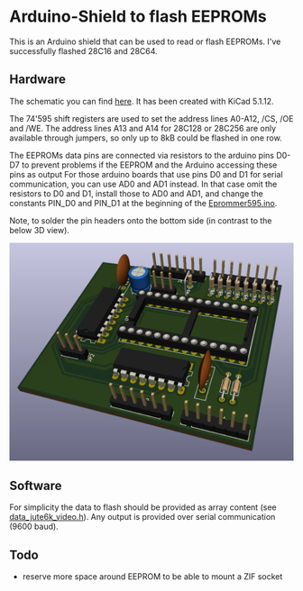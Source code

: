 # Arduino-Shield to flash EEPROMs

This is an Arduino shield that can be used to read or flash EEPROMs.
I've successfully flashed 28C16 and 28C64.

## Hardware
The schematic you can find [here](kicad/EPROM-Shield.pdf).
It has been created with KiCad 5.1.12.

The 74'595 shift registers are used to set the address lines A0-A12, /CS, /OE and /WE.
The address lines A13 and A14 for 28C128 or 28C256 are only available through jumpers, so only up to 8kB could be flashed in one row.

The EEPROMs data pins are connected via resistors to the arduino pins D0-D7 to prevent problems if the EEPROM and the Arduino accessing these pins as output
For those arduino boards that use pins D0 and D1 for serial communication, you can use AD0 and AD1 instead.
In that case omit the resistors to D0 and D1, install those to AD0 and AD1, and change the constants PIN_D0 and PIN_D1 at the beginning of the [Eprommer595.ino](arduino/Eprommer595/Eprommer595.ino).

Note, to solder the pin headers onto the bottom side (in contrast to the below 3D view).

![3D-View](.images/3d-view.png)

## Software
For simplicity the data to flash should be provided as array content (see [data_jute6k_video.h](arduino/Eprommer595/data_jute6k_video.h)).
Any output is provided over serial communication (9600 baud).

## Todo
- reserve more space around EEPROM to be able to mount a ZIF socket
